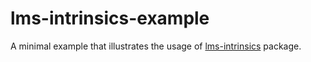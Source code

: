 # lms-intrinsics-example

A minimal example that illustrates the usage of [lms-intrinsics](https://github.com/ivtoskov/lms-intrinsics) package.
